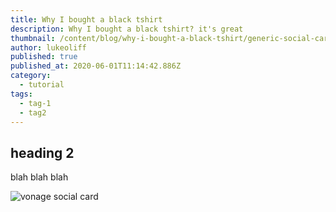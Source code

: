 ```yaml
---
title: Why I bought a black tshirt
description: Why I bought a black tshirt? it's great
thumbnail: /content/blog/why-i-bought-a-black-tshirt/generic-social-card.png
author: lukeoliff
published: true
published_at: 2020-06-01T11:14:42.886Z
category:
  - tutorial
tags:
  - tag-1
  - tag2
---
```

## heading 2

blah blah blah

![vonage social card](/content/blog/why-i-bought-a-black-tshirt/generic-social-card.png "vonage social card")